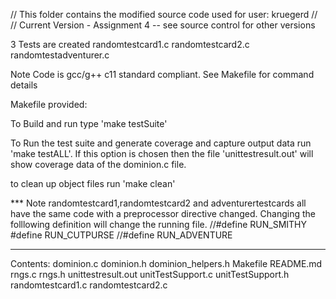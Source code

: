 // This folder contains the modified source code used for user: kruegerd 
//
//	Current Version - Assignment 4 -- see source control for other versions 

3 Tests are created 
randomtestcard1.c
randomtestcard2.c
randomtestadventurer.c


Note Code is gcc/g++ c11 standard compliant. See Makefile for command details

Makefile provided:

To Build and run type 'make testSuite' 

To Run the test suite and generate coverage and capture output data run 'make testALL'. If this option is chosen then the file 'unittestresult.out' will show coverage data of the dominion.c file.

to clean up object files run 'make clean'

*** Note randomtestcard1,randomtestcard2 and adventurertestcards all have the same code with a 
preprocessor directive changed.  Changing the folllowing definition will change the running file.
//#define RUN_SMITHY
#define RUN_CUTPURSE
//#define RUN_ADVENTURE
*** 


Contents: 
	dominion.c 
	dominion.h 
	dominion_helpers.h 
	Makefile 
	README.md 
	rngs.c 
	rngs.h 
	unittestresult.out 
	unitTestSupport.c 
	unitTestSupport.h
	randomtestcard1.c
	randomtestcard2.c
